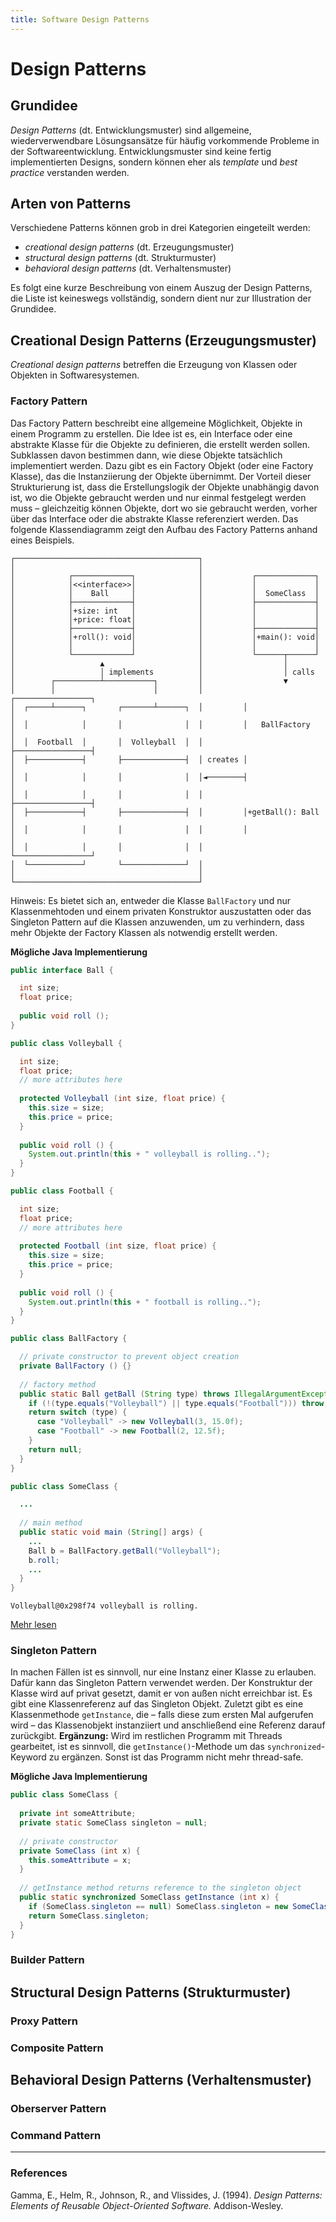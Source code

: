 ```yaml
---
title: Software Design Patterns
---
```


# Design Patterns

## Grundidee

*Design Patterns* (dt. Entwicklungsmuster) sind allgemeine, wiederverwendbare Lösungsansätze für häufig vorkommende Probleme in der Softwareentwicklung. Entwicklungsmuster sind keine fertig implementierten Designs, sondern können eher als *template* und *best practice* verstanden werden.

## Arten von Patterns

Verschiedene Patterns können grob in drei Kategorien eingeteilt werden:

- *creational design patterns* (dt. Erzeugungsmuster)
- *structural design patterns* (dt. Strukturmuster)
- *behavioral design patterns* (dt. Verhaltensmuster)

Es folgt eine kurze Beschreibung von einem Auszug der Design Patterns, die Liste ist keineswegs vollständig, sondern dient nur zur Illustration der Grundidee.

## Creational Design Patterns (Erzeugungsmuster)

*Creational design patterns* betreffen die Erzeugung von Klassen oder Objekten in Softwaresystemen.

### Factory Pattern

Das Factory Pattern beschreibt eine allgemeine Möglichkeit, Objekte in einem Programm zu erstellen. Die Idee ist es, ein Interface oder eine abstrakte Klasse für die Objekte zu definieren, die erstellt werden sollen. Subklassen davon bestimmen dann, wie diese Objekte tatsächlich implementiert werden. Dazu gibt es ein Factory Objekt (oder eine Factory Klasse), das die Instanziierung der Objekte übernimmt. Der Vorteil dieser Strukturierung ist, dass die Erstellungslogik der Objekte unabhängig davon ist, wo die Objekte gebraucht werden und nur einmal festgelegt werden muss – gleichzeitig können Objekte, dort wo sie gebraucht werden, vorher über das Interface oder die abstrakte Klasse referenziert werden. Das folgende Klassendiagramm zeigt den Aufbau des Factory Patterns anhand eines Beispiels.

```
┌─────────────────────────────────────────┐
│                                         │
│            ┌─────────────┐              │           ┌─────────────┐
│            │<<interface>>│              │           │             │
│            │    Ball     │              │           │  SomeClass  │
│            ├─────────────┤              │           ├─────────────┤
│            │+size: int   │              │           │             │
│            │+price: float│              │           │             │
│            ├─────────────┤              │           ├─────────────┤
│            │+roll(): void│              │           │+main(): void│
│            │             │              │           │             │
│            └─────────────┘              │           └──────┬──────┘
│                   ▲                     │                  │
│                   │ implements          │                  │ calls
│        ┌──────────┴───────────┐         │                  ▼
│        │                      │         │         ┌─────────────────┐
│  ┌─────┴──────┐       ┌───────┴──────┐  │         │                 │
│  │            │       │              │  │         │   BallFactory   │
│  │  Football  │       │  Volleyball  │  │         ├─────────────────┤
│  ├────────────┤       ├──────────────┤  │ creates │                 │
│  │            │       │              │  │◄────────┤                 │
│  │            │       │              │  │         ├─────────────────┤
│  ├────────────┤       ├──────────────┤  │         │+getBall(): Ball │
│  │            │       │              │  │         │                 │
│  │            │       │              │  │         └─────────────────┘
│  └────────────┘       └──────────────┘  │
│                                         │
└─────────────────────────────────────────┘
```

Hinweis: Es bietet sich an, entweder die Klasse `BallFactory` und nur Klassenmehtoden und einem privaten Konstruktor auszustatten oder das Singleton Pattern auf die Klassen anzuwenden, um zu verhindern, dass mehr Objekte der Factory Klassen als notwendig erstellt werden.

**Mögliche Java Implementierung**

```java
public interface Ball {

  int size;
  float price;
  
  public void roll ();
}
```
```java
public class Volleyball {

  int size;
  float price;
  // more attributes here
  
  protected Volleyball (int size, float price) {
    this.size = size;
    this.price = price;
  }
  
  public void roll () {
    System.out.println(this + " volleyball is rolling..");
  }
}
```
```java
public class Football {

  int size;
  float price;
  // more attributes here
  
  protected Football (int size, float price) {
    this.size = size;
    this.price = price;
  }
  
  public void roll () {
    System.out.println(this + " football is rolling..");
  }
}
```
```java
public class BallFactory {

  // private constructor to prevent object creation
  private BallFactory () {}
  
  // factory method
  public static Ball getBall (String type) throws IllegalArgumentException {
    if (!(type.equals("Volleyball") || type.equals("Football"))) throw new IllegalArgumentException("Type has to be either Football or Volleyball");
    return switch (type) {
      case "Volleyball" -> new Volleyball(3, 15.0f);
      case "Football" -> new Football(2, 12.5f);
    }
    return null;
  }
}
```
```java
public class SomeClass {

  ...
  
  // main method
  public static void main (String[] args) {
    ...
    Ball b = BallFactory.getBall("Volleyball");
    b.roll;
    ...
  }
}
```
~~~
Volleyball@0x298f74 volleyball is rolling.
~~~

[Mehr lesen](https://en.wikipedia.org/wiki/Factory_method_pattern)

### Singleton Pattern

In machen Fällen ist es sinnvoll, nur eine Instanz einer Klasse zu erlauben. Dafür kann das Singleton Pattern verwendet werden. Der Konstruktur der Klasse wird auf privat gesetzt, damit er von außen nicht erreichbar ist. Es gibt eine Klassenreferenz auf das Singleton Objekt. Zuletzt gibt es eine Klassenmethode `getInstance`, die – falls diese zum ersten Mal aufgerufen wird – das Klassenobjekt instanziiert und anschließend eine Referenz darauf zurückgibt. **Ergänzung:** Wird im restlichen Programm mit Threads gearbeitet, ist es sinnvoll, die `getInstance()`-Methode um das `synchronized`-Keyword zu ergänzen. Sonst ist das Programm nicht mehr thread-safe.

**Mögliche Java Implementierung**

```java
public class SomeClass {
  
  private int someAttribute;
  private static SomeClass singleton = null;
  
  // private constructor
  private SomeClass (int x) {
    this.someAttribute = x;
  }
  
  // getInstance method returns reference to the singleton object
  public static synchronized SomeClass getInstance (int x) {
    if (SomeClass.singleton == null) SomeClass.singleton = new SomeClass(x);
    return SomeClass.singleton;
  }
}
```

### Builder Pattern



## Structural Design Patterns (Strukturmuster)

### Proxy Pattern

### Composite Pattern


## Behavioral Design Patterns (Verhaltensmuster)

### Oberserver Pattern

### Command Pattern





---
### References

Gamma, E., Helm, R., Johnson, R., and Vlissides, J. (1994). *Design Patterns: Elements of Reusable Object-Oriented Software.* Addison-Wesley.
